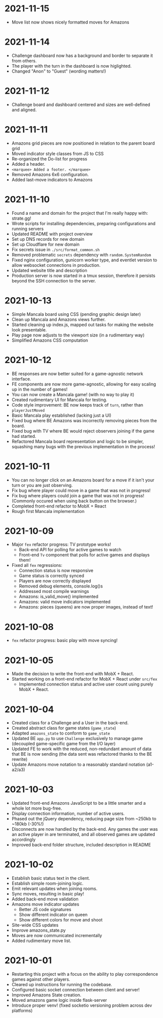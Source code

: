 # 2021-11-15
- Move list now shows nicely formatted moves for Amazons
# 2021-11-14
- Challenge dashboard now has a background and border to separate it from others.
- The player with the turn in the dashboard is now higlighted.
- Changed "Anon" to "Guest" (wording matters!)
# 2021-11-12
- Challenge board and dashboard centered and sizes are well-defined and aligned.
# 2021-11-11
- Amazons grid pieces are now positioned in relation to the parent board grid
- Moved indicator style classes from JS to CSS
- Re-organized the Do-list for progress
- Added a header.
- `<marquee> Added a footer. </marquee>`
- Removed Amazons 6x6 configuration.
- Added last-move indicators to Amazons
# 2021-11-10
- Found a name and domain for the project that I'm really happy with: strate.gg!
- Wrote scripts for installing dependencies, preparing configurations and running servers
- Updated README with project overview
- Set up DNS records for new domain
- Set up Cloudflare for new domain
- Fix secrets issue in `./src/format_common.sh`
- Removed problematic `secrets` dependency with `random.SystemRandom`
- Fixed nginx configuration, gunicorn worker type, and eventlet version to allow websocket connections in production.
- Updated website title and description
- Production server is now started in a tmux session, therefore it persists beyond the SSH connection to the server.
# 2021-10-13
- Simple Mancala board using CSS (pending graphic design later)
- Clean up Mancala and Amazons views further.
- Started cleaning up index.js, mapped out tasks for making the website look presentable.
- Play page now adjusts to the viewport size (in a rudimentary way)
- Simplified Amazons CSS computation
# 2021-10-12
- BE responses are now better suited for a game-agnostic network interface.
- FE components are now more game-agnostic, allowing for easy scaling up in the number of games!
- You can now create a Mancala game! (with no way to play it)
- Created rudimentary UI for Mancala for testing.
- Code style improvement: BE now keeps track of `turn`, rather than `playerJustMoved`
- Basic Mancala play established (lacking just a UI)
- Fixed bug where BE Amazons was incorrectly removing pieces from the board.
- Fixed bug with TV where BE would reject observers joining if the game had started.
- Refactored Mancala board representation and logic to be simpler, squashing many bugs with the previous implementation in the process!
# 2021-10-11
- You can no longer click on an Amazons board for a move if it isn't your turn or you are just observing.
- Fix bug where player could move in a game that was not in progress!
- Fix bug where players could join a game that was not in progress! (Commonly occured when using back button on the browser.)
- Completed front-end refactor to MobX + React
- Rough first Mancala implementation
# 2021-10-09
- Major `fex` refactor progress: TV prototype works!
    - Back-end API for polling for active games to watch
    - Front-end `Tv` component that polls for active games and displays them!
- Fixed all `fex` regressions:
    - Connection status is now responsive
    - Game status is correctly synced
    - Players are now correctly displayed
    - Removed debug elements, console.log()s
    - Addressed most compile warnings
    - Amazons: is_valid_move() implemented
    - Amazons: valid move indicators implemented
    - Amazons: pieces (queens) are now proper images, instead of text!
# 2021-10-08
- `fex` refactor progress: basic play with move syncing!
# 2021-10-05
- Made the decision to write the front-end with MobX + React.
- Started working on a front-end refactor for MobX + React under `src/fex`
    - Implemented connection status and active user count using purely MobX + React.
# 2021-10-04
- Created class for a Challenge and a User in the back-end.
- Created abstract class for game states (`game_state`)
- Adapted `amazons_state` to conform to `game_state`
- Updated BE `app.py` to use `Challenge` exclusively to manage game (decoupled game-specific game from the I/O layer)
- Updated FE to work with the reduced, non-redundant amount of data that BE is now sending (the data sent was refactored thanks to the BE rewrite)
- Update Amazons move notation to a reasonably standard notation (a1-a2/a3)
# 2021-10-03
- Updated front-end Amazons JavaScript to be a little smarter and a whole lot more bug-free.
- Display connection information, number of active users.
- Phased out the jQuery dependency, reducing page size from ~250kb to ~180kb (-30%!)
- Disconnects are now handled by the back-end. Any games the user was an active player in are terminated, and all observed games are updated accordingly
- Improved back-end folder structure, included description in README
# 2021-10-02
- Establish basic status text in the client.
- Establish simple room-joining logic.
- Emit relevant updates when joining rooms.
- Sync moves, resulting in basic play!
- Added back-end move validation
- Amazons move indicator updates
    - Better JS code signatures
    - Show different indicator on queen
    - Show different colors for move and shoot
- Site-wide CSS updates
- Improve amazons_state.py
- Moves are now communicated incrementally
- Added rudimentary move list. 
# 2021-10-01
- Restarting this project with a focus on the ability to play correspondence games against other players.
- Cleared up instructions for running the codebase.
- Configured basic socket connection between client and server!
- Improved Amazons State creation.
- Moved amazons game logic inside flask-server
- Introduce proper venv! (fixed socketio versioning problem across dev platforms)